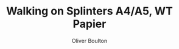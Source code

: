 ---
title: Walking on Splinters A4/A5, WT Papier
subtitle: Oliver Boulton
description: "Book\nPublisher: Werkplaats Typografie, WT Papier, 2016\nDesign: Oliver Boulton\nEditor: Oliver Boulton, Sabo Day, Eloise Harris and Robert Milne\nEdition of 10, softback, 126pp.\nDigital, glued, 210 × 297mm\nEdition of 10, softback, 252pp.\n
Digital, glued, 148 × 210mm"
layout: project
---